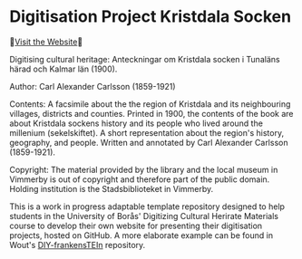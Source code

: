 # Digitisation Project Kristdala Socken

🚀[Visit the Website](https://bekun0700.github.io/Digitisation_Kristdala/)🚀

Digitising cultural heritage: Anteckningar om Kristdala socken i Tunaläns härad och Kalmar län (1900).

Author: Carl Alexander Carlsson (1859-1921)

Contents: A facsimile about the the region of Kristdala and its neighbouring villages, districts and counties. Printed in 1900, the contents of the book are about Kristdala sockens history and its people who lived around the millenium (sekelskiftet). A short representation about the region's history, geography, and people. Written and annotated by Carl Alexander Carlsson (1859-1921).


Copyright: The material provided by the library and the local museum in Vimmerby is out of copyright and therefore part of the public domain. Holding institution is the Stadsbiblioteket in Vimmerby.

This is a work in progress adaptable template repository designed to help students in the University of Borås' Digitizing Cultural Herirate Materials course to develop their own website for presenting their digitisation projects, hosted on GitHub. A more elaborate example can be found in Wout's [DIY-frankensTEIn](https://woutdln.github.io/DIY-frankensTEIn/index.html) repository.
